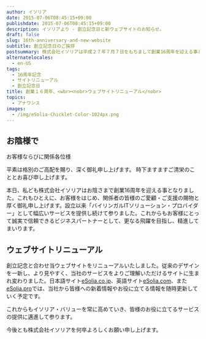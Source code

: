 ```yaml
---
author: イソリア
date: 2015-07-06T08:45:15+09:00
publishdate: 2015-07-06T08:45:15+09:00
description: イソリアより - 創立記念日と新ウェブサイトのお知らせ。
draft: false
slug: 16th-anniversary-and-new-website
subtitle: 創立記念日のご挨拶
postsummary: 株式会社イソリアは平成２７年７月７日をもちまして創業16周年を迎える事となりました。またこの度ウェブサイトもリニューアルいたしました。当社サービス内容などより一層の内容充実に努めてまいりますので、今後ともどうぞよろしくお願い申し上げます。
alternatelocales:
  - en-US
tags:
  - 16周年記念
  - サイトリニューアル
  - 創立記念日
title: 創業１６周年、<wbr><nobr>ウェブサイトリニューアル</nobr>
topics:
  - アナウンス
images:
  - /img/eSolia-Chicklet-Color-1024px.png
---
```


## お陰様で

お客様ならびに関係各位様

平素は格別のご高配を賜り、深く御礼申し上げます。 時下ますますご清栄のこととお喜び申し上げます。

本日、私ども株式会社イソリアはお陰さまで創業16周年を迎える事となりました。これもひとえに、お客様をはじめ、関係者の皆様のご愛顧・ご支援の賜物と厚く御礼申し上げます。設立以来「バイリンガルITソリューション・プロバイダー」として幅広いサービスを提供し続けて参りました。これからもお客様にとって誠実で信頼できるビジネスパートナーとして、更なる飛躍を目指し、精進してまいります。

## ウェブサイトリニューアル

創立記念と合わせ当ウェブサイトをリニューアルいたしました。従来のデザインを一新し、より見やすく、当社のサービスをよりご理解いただけるサイトに生まれ変わりました。日本語サイト[eSolia.co.jp](http://esolia.co.jp)、英語サイト[eSolia.com](http://esolia.com)、また[eSolia.pro](http://esolia.pro)では、当社から皆様への新着情報やお役に立てる情報を随時更新していく予定です。

これからもイソリア・バリューを常に高めていき、皆様のお役に立てるサービスの提供に邁進して参ります。

今後とも株式会社イソリアを何卒よろしくお願い申し上げます。
